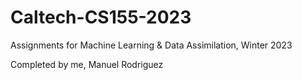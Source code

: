# Caltech-CS155-2023

Assignments for Machine Learning & Data Assimilation, Winter 2023

Completed by me, Manuel Rodriguez
